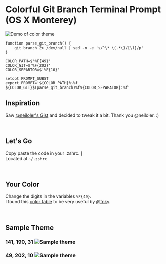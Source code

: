 # Colorful Git Branch Terminal Prompt (OS X Monterey)

![Demo of color theme](https://jsohndata.s3.amazonaws.com/images/github-readme/git-branch-colorful-135-14-162.png)
```
function parse_git_branch() {
    git branch 2> /dev/null | sed -n -e 's/^\* \(.*\)/[\1]/p'
}

COLOR_PATH=$'%F{49}'
COLOR_GIT=$'%F{202}'
COLOR_SEPARTOR=$'%F{10}'

setopt PROMPT_SUBST
export PROMPT='${COLOR_PATH}%~%f ${COLOR_GIT}$(parse_git_branch)%f${COLOR_SEPARATOR}:%f'
```
## Inspiration
Saw [@neiloler's Gist](https://gist.github.com/doubleknd26/c4fcd2e65c3397947248878065b644ed) and decided to tweak it a bit. Thank you @neiloler. :)

<br>

## Let's Go
Copy paste the code in your .zshrc. ]
<br>
Located at `~/.zshrc`

<br>

## Your Color
Change the digits in the variables `%F{49}`.
<br>
I found this [color table](https://user-images.githubusercontent.com/995050/47952855-ecb12480-df75-11e8-89d4-ac26c50e80b9.png) to be very useful by [@fnky](https://gist.github.com/fnky/458719343aabd01cfb17a3a4f7296797#ansi-escape-sequences).

<br>

## Sample Theme
### 141, 190, 31 ![Sample theme](https://jsohndata.s3.amazonaws.com/images/github-readme/git-branch-colorful-141-190-31.png)

### 49, 202, 10 ![Sample theme](https://jsohndata.s3.amazonaws.com/images/github-readme/git-branch-colorful-49-202-10.png)